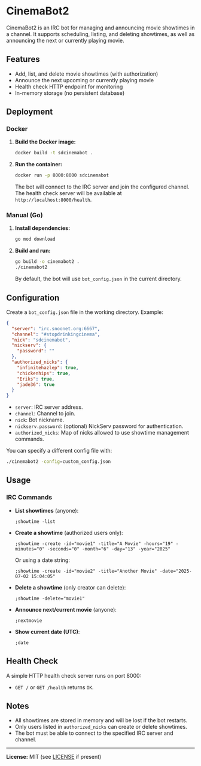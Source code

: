 # CinemaBot2

CinemaBot2 is an IRC bot for managing and announcing movie showtimes in a channel. It supports scheduling, listing, and deleting showtimes, as well as announcing the next or currently playing movie.

## Features

- Add, list, and delete movie showtimes (with authorization)
- Announce the next upcoming or currently playing movie
- Health check HTTP endpoint for monitoring
- In-memory storage (no persistent database)

## Deployment

### Docker

1. **Build the Docker image:**
   ```sh
   docker build -t sdcinemabot .
   ```

2. **Run the container:**
   ```sh
   docker run -p 8000:8000 sdcinemabot
   ```

   The bot will connect to the IRC server and join the configured channel. The health check server will be available at `http://localhost:8000/health`.

### Manual (Go)

1. **Install dependencies:**
   ```sh
   go mod download
   ```

2. **Build and run:**
   ```sh
   go build -o cinemabot2 .
   ./cinemabot2
   ```

   By default, the bot will use `bot_config.json` in the current directory.

## Configuration

Create a `bot_config.json` file in the working directory. Example:

```json
{
  "server": "irc.snoonet.org:6667",
  "channel": "#stopdrinkingcinema",
  "nick": "sdcinemabot",
  "nickserv": {
    "password": ""
  },
  "authorized_nicks": {
    "infinitehazlep": true,
    "chickenhips": true,
    "Eriks": true,
    "jade36": true
  }
}
```

- `server`: IRC server address.
- `channel`: Channel to join.
- `nick`: Bot nickname.
- `nickserv.password`: (optional) NickServ password for authentication.
- `authorized_nicks`: Map of nicks allowed to use showtime management commands.

You can specify a different config file with:
```sh
./cinemabot2 -config=custom_config.json
```

## Usage

### IRC Commands

- **List showtimes** (anyone):
  ```
  ;showtime -list
  ```

- **Create a showtime** (authorized users only):
  ```
  ;showtime -create -id="movie1" -title="A Movie" -hours="19" -minutes="0" -seconds="0" -month="6" -day="13" -year="2025"
  ```
  Or using a date string:
  ```
  ;showtime -create -id="movie2" -title="Another Movie" -date="2025-07-02 15:04:05"
  ```

- **Delete a showtime** (only creator can delete):
  ```
  ;showtime -delete="movie1"
  ```

- **Announce next/current movie** (anyone):
  ```
  ;nextmovie
  ```

- **Show current date (UTC)**:
  ```
  ;date
  ```

## Health Check

A simple HTTP health check server runs on port 8000:
- `GET /` or `GET /health` returns `OK`.

## Notes

- All showtimes are stored in memory and will be lost if the bot restarts.
- Only users listed in `authorized_nicks` can create or delete showtimes.
- The bot must be able to connect to the specified IRC server and channel.

---

**License:** MIT (see [LICENSE](LICENSE) if present)